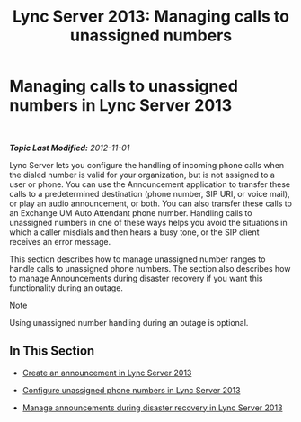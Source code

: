 ﻿---
title: 'Lync Server 2013: Managing calls to unassigned numbers'
TOCTitle: Managing calls to unassigned numbers
ms:assetid: a45a7546-5ee6-4c1e-ab13-20a71a058f80
ms:mtpsurl: https://technet.microsoft.com/en-us/library/JJ688167(v=OCS.15)
ms:contentKeyID: 49733772
ms.date: 07/23/2014
mtps_version: v=OCS.15
---

<div data-xmlns="http://www.w3.org/1999/xhtml">

<div class="topic" data-xmlns="http://www.w3.org/1999/xhtml" data-msxsl="urn:schemas-microsoft-com:xslt" data-cs="http://msdn.microsoft.com/en-us/">

<div data-asp="http://msdn2.microsoft.com/asp">

# Managing calls to unassigned numbers in Lync Server 2013

</div>

<div id="mainSection">

<div id="mainBody">

<span> </span>

_**Topic Last Modified:** 2012-11-01_

Lync Server lets you configure the handling of incoming phone calls when the dialed number is valid for your organization, but is not assigned to a user or phone. You can use the Announcement application to transfer these calls to a predetermined destination (phone number, SIP URI, or voice mail), or play an audio announcement, or both. You can also transfer these calls to an Exchange UM Auto Attendant phone number. Handling calls to unassigned numbers in one of these ways helps you avoid the situations in which a caller misdials and then hears a busy tone, or the SIP client receives an error message.

This section describes how to manage unassigned number ranges to handle calls to unassigned phone numbers. The section also describes how to manage Announcements during disaster recovery if you want this functionality during an outage.

<div class="alert">


> [!NOTE]
> Using unassigned number handling during an outage is optional.



</div>

<div>

## In This Section

  - [Create an announcement in Lync Server 2013](lync-server-2013-create-an-announcement.md)

  - [Configure unassigned phone numbers in Lync Server 2013](lync-server-2013-configure-unassigned-phone-numbers.md)

  - [Manage announcements during disaster recovery in Lync Server 2013](lync-server-2013-manage-announcements-during-disaster-recovery.md)

</div>

</div>

<span> </span>

</div>

</div>

</div>

